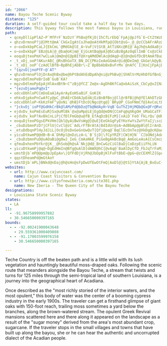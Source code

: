 ```yaml
---
id: "2066"
name: Bayou Teche Scenic Byway
distance: "125"
duration: A self-guided tour could take a half day to two days.
description: This byway follows the most famous bayou in Louisiana, running through a land that is rich in Cajun and Creole culture, covered with elegant moss-draped oaks, and dotted with Southern mansions.
path:
  - qcmyDllipPlAZ~P`MfPrF`NzDzY`PhBx@fKjD|IhCfLrEbQ`FpAj@pJfG`E~CtZtWzDbE|EdCdGlE|@fAj@dAhNd]`LhWvAfEzBxIjB|MztBea@`GqAx@]hAwAlA{BpJcU|EmQfJe^t@yBx@{@nAo@z\uHfDuBhAe@jFaCnNqFtCRtq@rHx@JfBEjBYvAs@|@q@vCaDtAeAnBq@zHiBxAq@vImHlAyA|JcRbCaH~BgFdAoFt@yBvMuTlC{BxJ}F~GcCzSkK~HsDh|@g\`HmExDkBfMoF`JmCfCcAbUgLjLiIdE{BrKyE|M_Enb@oRhAw@`AaAh@{@r@wB\aBnCqe@tJ^zSeCN{B
  - qhzvDrmnoP?j@}Mtt@mA`CkGxIgAtCoJhe@oAtHkMfp@{Obt@sG~_@_@zCCbAFrARz@p@~AjYja@CrDg@fBi@j@}LlJmAfBeFvu@KlERjENlAhEhVXz@~@fBxIfM~A`D~Kbb@v@xD`@fEVlFRnQFzm@x@hJ?dCeLro@OrAGzB@zJl@nj@ZjCXjAn@`BjBzC
  - o~oxDxkbpPCaLJ{EkCmL`@MdGk@lE_A~VuF|V{GtB_AtTiNXc@R{@`AgJh@sAdAaBjCoDfHoIpG{FdQuQtA{B|EaLh@_ArWe\`KyKfUkZlXsd@~HaOpIqUxGqRnByErDeHdFiHpAcCxPmh@`GsP~JgPn]mh@xAeBxFoFlJkHrIoFtNeI{P}m@wJw\{B{IeOgi@\cA~YqGrn@eLzCMxk@dAhCXjB`@vCpA|h@t\
  - o~oxDxkbpP`EBz@iA|@_@ba@oK|m@_EjGcAtBq@pA}@bCuBzBgAzOqElImB`Cs@zCkBfEoDt@s@fFsHrSwQhBkBdEkFdDoCxCeDpJuPtFgK`Pq]tQce@nPqa@dLc^dC}G|LoX|K}XhPof@jHsS|FeOxBeIfAaDlCsGrRk`@`@uAJyAR]d@YpAEhP`AdU~HzDlBbDxCpMtNbFtG~HjMxD`HpEhMpB~G`CnMjBzIdHdWh@rDBrEq@pd@NnH~Bv[dE|\rC~Wl@~DxKxg@rO~x@bB~KzClUbAbFnBpFzHrRbNlWj@|@nB~ApPhInB^vBQt@UbKsFpKgG`ViO`DmCnB}CfAsCjLa]fMiUnCaGhM{]`CqIvBqFjLmVlEsIlVeb@aEeDrB_DtKiK|DgEdWoSlAs@d@K|MeAvCi@dTeKzBs@jBKdSJrBQjBa@j`AyZb`@aPd^aP|JaFrNaIdLuJzP_MrGiGfDsCvKaHhEqD`EaEhBsCpAuDnBaK\gEBgGoAwb@y@cIi@}CuKyj@oGyXMgC@sCJqAX{AnGsUxAaDdByBtP}MjC`F~C_CdSoI|UgJnNiGbz@sKvG{AxYsIpUkG`c@oI`YuErEYrDLbe@tC|kBjKbLfBva@tHft@pQhD^rIG|D^dP`EdRdD
  - eoquDjteoPmX?wCLuA|@m@n@{@pBIf@XrqAMdDWlAc@dAq@~@}@n@oGfDcBtAmAfBu@tB[jDVds@PhFf@nEFpBCr@WxAWt@eHhQ{@xAsAbAeC~@_CEam@sJgDa@{@EaAFaDdAmLzFeSrKeClAmCx@sCf@wCVuVLiEAic@}@_L{Aid@aJaK_BoBq@S^{BlAuBxAeAhBa@rASbBChAB|XOhF_@`CuQxs@}@lCa@n@gCtBaA`@}B^}CJyR@iELeq@`J
  - _t_xDj_ooP?AKurAB{_@RsBhGoTX_BN_DC{PKoIeAeGGmAr@id@DeIm@_GkGe\k@yBzCgBvCoCdByCpA_E\kB`Iqr@~Ggo@d@qDv@uBt@gA`AcA|HoN\kAhAwGXmCBsAe@eRk@qDgBqFOs@Gw@`AwICmAScB}AuGE{@\wEVsA`@kA|@{@pBgA|FiCpGgD|MuIpC_BrBu@fCKtAL|Cj@jMhD~ANxBJjBWvDsAxc@oQtDsBhCkChK}PfCyC`BeAhFaCjCs@vBKp^RtCM`S_CfABjBHbWxEvCVrDI|Bc@xCoAhC{AdX{Rx@{@vCeFdA{CjAsCpCkDff@kWrA_ApAyA~A_Df@gBrHg_@t@wCz@sChCaFnN}S|HuO~BwCtAoAvBsAtPmJlEyCxAyA|AmCf@qA|@cDdAwFtD_YhAkDtAiB^_@nCyA`AYpAQhbAaEhEEJpAh@hBb@Xn[vc@xBlDzCzIJ^@lAiMnM|@bBOf@aAlB_BtDk@dBO~@B~@Jl@|MbRj@~@dAjC~CvMRrA`@`Lh@hDdAtC`GrNtC|M`EhOlAxDlB`ElDzFhBlBdF~D~BbAfCn@pDb@pRCr@L`EhBpBbCbDlHXjAh@~D~Ijy@f@fHBbLt@lX^bF`@xAb@p@vH~FhjA|x@hBl@re@`DhBd@zBpAp@hAbEfNt@rB~CxG~JxR`DpFfElGpAdCfL~\pAdCjGvJhBlBbE|DfCx@|E`AhKlAbY^r`@X~B^b]lSnGhDjD~BlKtGbMrI`LfHvCrA`FdBfb@nM`@Rf@j@R^TfAbJfhBw@nO
  - _t_xDj_ooP`CzAdClBfB~BpBhEjAbBr\~Z`BpBbAbBxBvFrMx`@nAfC`I|KnCjFpAjDnGfTnCpGvTfd@vo@rnAv_AtmB`h@_d@nA{@xDyBjKkF~]uLpAMvGd@lBKlf@oL`WmJ`OsHlB{AhAgB~L}WlG{PfCuHlAuGlKoy@tFe]bBwIrE}NxAyB|EaEjBmBb@cAp@}CzD}SJ_CaG_g@C_BFaAf@kCfC_HbOm]zAaDj@}@fBgBlByAtAw@vQkHhY_GnIfOhAtAlAx@pDlAzLg@dIqB`FoBrHqB~m@sU~tAoXvd@yJ~V{Epn@{Mra@mF~b@_CzOmAf]qAnC\zj@zNfDrAbUfKjDnA`[`OjaAjb@j@PvMhA
  - "{qzvD|jnoPfF~@`AT"
  - qhzvDrmnoPlOjDrAx@hBx@be@hPtBdAhEdDpAh@ni@zPhBv@|ShNlVrMzHhDfGfBnGjAhGl@rCHfEYpAe@rBkAbk@ge@bJgGnjBq`Ann@ca@fNcJtAgAjM_IpUqO
  - mgzvDdlmoPeBrIoB`GuB`KA?
  - mgzvDdlmoPpEpAjHlAxdBtN~C^zBj@fCZ`Ze@x~AgDhBKfCa@xbAiSzK_CbCy@xZ{NxBsAfZ_YhCkBzYaJnAg@nAeA|AeBfTiW~A}CfJiVzBsJ
  - "{ezvDjamoPq@xI"
  - odcvDbhloPCCmDoEaA}AyArAyEoHSaBiF_GoK{K
  - ehkvDjpkoPnCwAfCy@pC_@hAErCDdAJpEdAjEzBnBfBnj@ll@rBfB|@h@fElAhDTzGH`Yr@nXxAnC@|Iy@xPaC`LnPhDgDfEmDxJiJzNsMpFkFrBaB~A{A
  - odcvDbhloP~KkKzFmF^y@xNi`@hB}FtDcO|Ngc@tg@}`BRy@P_CGoFNmCf@}AvCoLtDuMnHcYtIc[`Ngd@p@oCfM{`@hDaGbE}FvAmCvLuZtRyd@tJqTfw@{yAxDoGrOcT`PwW|IsMpFsJ|Uu`@vS}a@zh@ky@fHkKlRq[bM}Q~EgG`B{B
  - "}ckvDj`ioPf@GdHkCrBk@lAMzPd@bDz@Tb@NdAyH~VqB`GuThZ}HjMQb@Gx@Fr@Rv@"
  - ejdvDv_koPmEsEuR}Sx@uMlBk`@x@aMp@iEjEgQd@eDN{CCmFq@qXKgOH_UMaGCaTFiJCe_ALcXz@aW`BcNjFq]PqBtDsbA_Egf@m@kEc@iB_AwBw@iAc@c@kBkAcIoCwCg@sCK_Lf@oNGqJSeTw@kBDu@LgL~EsQzEqZnJwb@fM_DlAiAj@qR|MiCnAmCt@}NvBsG`@{EAaDXcFtBuAb@wA@oNwAmTsCcDGqOuB{@IaANwd@~M}@\{Az@e@b@qAfB}NjYs@lBaArHkCb[VvVStRNfDh@fC~D`LrBdCzIzNfVz^pCrDnGxEpAp@vBf@hF^vAj@p_@pV|AfAlAjBXr@VrBIdDYtAeDfISp@O`BfAp_@TxBRjAfAlBnGzIlGfLxNtSzNjRpClCfLdJhAh@p@NfCHtAG
  - ejdvDv_koP?AvBkCnLiPjCfDlFmGb@u@fB_EfAqDzB{FzM}[xAiD`FeO`FkLrQu`@dHoPfD{ItLo`@NeBL_GLaAj@mCxIc]lHq[hAyClF{LtMya@xI}UbGmOhSad@lMeZv_@gw@bXyf@bXyd@r\wi@bXqb@`h@cu@zBsCvDsDdIaNVu@`H_LlEsEbDuAlBqBp@mA|DgEdByBlVk]lOcU~AyC{BwBnC}DpT}VnWc[fOuTxNcShBrAl@YdBgBdEuFbJuMhBkAvFyB~@q@zKiPrI_G`B}A`KmV`@mAn@sClK}q@?eBO{@}@yC?eBxDmS~BiRvDkRjEea@bB}KpBaLjCsFfUkb@jCkF`e@az@~GaP\cAbHm]bG}QdBgEt@cAlFiFdKuN^cC~Dae@`AeDhEuHVaA|Mk`BZyFQgCqAsHiAmFqGoUsG}PgD{GaAmBiMmSeIgLcCoCeJeJkL}NeGaKoAaCaBeE_@eBkB}Qi@uGEeEj@oCdBsFdAmCfBeDbCeDlBuBxAkAnIuFpBs@tAWxe@oFfc@}AxA?rVvBjJ`Cjd@nM~Aj@|BxAr@r@pEnGtA~AvBpBpAx@pYtNjVzNbWtPnG`D|HfDdd@pUdBh@pARnCJvCW~Bs@nBcAn@g@jB{BfBqDb@aBd@{DdDklA?aCYwDmAoGeUou@iOgf@_CaHsDyIm@sAiWea@c\{h@qAmBiJeLeBmCiKwUAg@_@]oG}Nm@mBYeBw@uLGsE~@}YXiEn@_FpH_^hAqChQ}ZjDoDpIyHh@{@`B{DnAiBhc@{]|BiAvA[pAKrCDbFl@zCBfKYbPqAbP_BnA[jAk@fCsChBkAzk@iP~A}@hDgDv@g@db@uNhXyJdA[j@El@Dr@d@`@~@xPtj@b@dCrBvQxEpc@vDjb@O`AW^qDlB_@d@aAdYbCvTjDzYjDbQdR|n@vAvFx@tBpObp@`H{Alj@uNlCeAjAaA|p@}w@fCmE`A_CtFcRfC{OdQy_AfD{R`AeHhOivA~Dgf@`Cud@fYbE@?
  - eoquDjteoPGgsEPkVHm[Qkl@yAiBwVsWg@}@uE}EeGkGgFyEYKoYwYsZwYtFaIj\sc@tc@wk@pi@et@e[s[YM}n@mo@}CuCmN_O?A
  - _cbuDzbmnPzD?jCFlU|CvCl@zC`AdLrFfBrAtA|BdIdUr@zA~AdBbAp@pBl@lIrAnDJnPg@l@KnGeBfCE~w@vDxEx@lBt@vGlDlEfC~FbEvGzFtG`HtFnHvHfM~]nt@vHbPzAjFf@rEJnCGdFc@lEy@|CgHxQu@rEOfDBdBpAjLLlCAdEc@`Hi@dD_E|SQpBMhC?dDLlB`@xCv@~CbGtOxAhFPvAR`CBzAm@zZGbIP~Fv@lG~AlGtAzCtA|BvIjKbB|C~@|Bp@jDx@zM\zC~Jn|@ZzAx@jCtEbK`AxCd@dCdC|ZpFhv@lDpd@?z@OvAc@tAeArA}Ax@iALkg@Ak@DoB^sB`AaB`Be\lh@_CbDgCtCaT|Sm[tZiFrFkC~BsBtCqBxFm@LmAy@wAYqFM}AFcBj@eObI{Ab@{@FoQXmHKwJs@yCGqKr@oC?uB]yM{C_VsGqWgJu]qMqBi@ih@aEoyEq\gHU_HC}lAjAyeAFi[NwMIaQD
  - _etuDdbqnPlHyJdJiL|OcOjDsDxGeGnUwQvT{Qfj@oq@`BqClEcOnTez@XkDg@cK@aAOkBByAPqBjOw{@`@aB|@eCjNqUp@yA`Os^
  - yicuDtkwmP@@dB~B~A`DhRpl@nDzLzA~L`B`SjD|\fCpYRZF|CW|H}N``C[bONdjAdA`m@Z~cAdDflBBrjA
  - _cbuDzbmnPuD@uAOaBi@gOwJ_IeG_CmAaNkE_PiGeBgAkBcBq@_AmGoLeAsA{CsCmc@u`@{SyQae@y`@uDmDgWeTy@e@_I}BoGaCkEqAyXmD{@YgHaDk}@ei@yE{CAA
  - qfmuDxhenPbYkr@jK__@hSob@h@sA`Nkj@d@_BnCwGzCiGlBaDjCoDzpEiiFhLiN
  - yicuDtkwmPj@q@~DgEdHmIn@Bfg@uAlD]dAWX@hC{@vAq@`BaAlDyCfD_FbJqTrFaMzAmEt@{Cd@eDZoDFeEGeE]{E_@gDe@_C}D}\{@m[FwC`@uCbAsCfBkC~CsBnBa@n~@gQdIeCtEuB~B_BzCsChAyAbScZh@eAhK}OhAgA`Ak@lCVfBr@`ARfXr@hCQ|IiAlEq@hD{@R@VRND|Cs@Za@d@Yt`@{MpNyGzA_A|XoS`HmHtEiFhBqCxMqW~@_CfHqWrDiIzDgM~EsS`Ho^jD_SvHgz@vFgp@hAyIbEgi@lCk`@
  - umstDjb`mP@@pm@pJpEpAx\|QfFdDjVjRh@JbDpBjKlFxFtBbE~@pG~@zCEXMlZ{GpAKvFLnAAzTqBdCGpANhChAfCzAfA|A~@tB~Lh[h@nBpA`Q|Fv[|Dj]vAhHbBlE`BjCjB~BpCxBdAf@lDp@d[lEpJ`@bC?vMk@j^sDxTuCrLaCpB@x@R`Ah@t@l@lF|GlNfRvA`AbHpGn~@jx@|j@fk@bIzH~ErDpKtGpLxGtJzEbDpBhSfO`DlCnH`HhXtWva@f`@pArAtPbVpB`DjBdEdBxGXhBdB`PZjE`Axa@ThCf@pEbCbNl@jB~BhGbA|BzM|Vr@fAx@~ApAhB`AhAlDlCdF`DbEjBrKrChQ~CjRnBvTpB~K`@`H?`XmBhAYnCsAxAeArCeCzAaBpAsBfCsFhE{OnLip@hAoF`BqDjE{GtDaDhGwD~BgAfDmAnCm@dFu@~N{AbC?hGd@|IrAzCp@|Ad@dQ`HjGnDfCfBtFjFrC`DrFnHdRn\nIhM`AlArCvBtB`AxA^bBLlCMrC_AjCsAzHsGvDmFfG{E|BmCfEaEhNgK~Ak@hBSxAXx@p@lAI
  - qqstDheamPd@mGtAoY
  - umstDjb`mPL}BNkd@nDaj@h@sHn@sFpDwUfEwOtFmQ|AoDl@}@tS}YtA{AjB_BxEuC~s@iW`E_AtRmCvPkBtv@uK|p@}K|l@uKdGkAjFkBbBYrDdAlK`InIwPvCqHhD}KdC_LhImb@`AmHv@aKl@qXmJeAeVse@iTg[aAcBaMsVy`@gt@_FiKoQqb@}A{EkDuL{WwaAiAyFu@{G]oHE_DZyIZsC|@aGtAaFbAaCjD_DbB}@jDcA`AKv]c@js@}Hv\qBfIUpb@yBtFq@n_@aIvA_@|Ay@hNuIzQyMfI{I^k@lAgA`Ae@l@m@p@sApAeEn@oDx@kHVuDTyHCyD]gG{CwWe@oAqNgR{AaB{CkCsWuRoDuByP_JiEyAwM{AmFyAwVmMcOoIiXiNkCmB{CwCuDuFaD{HiAaFo@eGkCol@OmGq@uNeAuXCaD^uG`@eDn@{Cx@eChBoEjCiEtBaCjB_BrCoBxAw@h[uMdJiEvQ_IlBaAbBsAxCoDlAuBjCaG`A}@vBsAVAf@_@cFaPY_@qAaEeDaLkGuRcHqViEaN?k@s@oByIeZUsDP}Br@gBzAsCj@eAPYq@gDgExAiSzIuGfCsCsBmEiCkCeAqH}B{UwQ{CgCuEmGsAuAqEsD}@_A{HmMyAaAuA_@sBCkRvBO_LOoC{@yGy@yDm@mC{CmIuEaIcCmD}AmBcE{DeFwDuGgD_FeB_Du@}F}@eYaBi`AgAkaBcCyDVgPfD{QlCwR~BwH\kJQ_QeByG{AcC_A{BkA{WuO}BgAgGmBqEq@gNgAqT}DuCa@uEWeLHu[rAuNtAuIbBmEj@ar@`DseArD}En@mG~A}FjCmDfCuErEobAxjAmGnG_IlGs\bSoDdCiDjDeJtLiGhGy^hZqFlDwEzBkHlCuFxAge@fIuEd@qEPuFI{COqUeCsHQkCHes@fF}EN_NH{Gz@cDx@aBl@cTfKyQxOeGnHgBjC
websites:
  - url: http://www.cajuncoast.com/
    name: Cajun Coast Visitors & Convention Bureau
  - url: http://www.cityofnewiberia.com/site301.php
    name: New Iberia - The Queen City of the Bayou Teche
designations:
  - Louisiana State Scenic Byway
states:
  - LA
ll:
  - -91.96758999957882
  - 30.546650000397165
bounds:
  - - -92.00241900043648
    - 29.559361000409808
  - - -91.17003599976158
    - 30.546650000397165

---
```


Teche Country is off the beaten path and is a little wild with its lush vegetation and hauntingly beautiful moss-draped oaks. Following the scenic route that meanders alongside the Bayou Teche, a stream that twists and turns for 125 miles through the semi-tropical land of southern Louisiana, is a journey into the geographical heart of Acadiana.

Once described as the "most richly storied of the interior waters, and the most opulent," this body of water was the center of a booming cypress industry in the early 1900s. The traveler can get a firsthand glimpse of giant oaks with 150-foot reach, trailing moss sometimes a yard below the branches, along the brown-watered stream. The opulent Greek Revival mansions scattered here and there along it appeared on the landscape as a result of the "sugar money" derived from the area's most abundant crop, sugarcane. If the traveler stops in the small villages and towns that have built up along the bayou, she or he can hear the authentic and uncorrupted dialect of the Acadian people.
